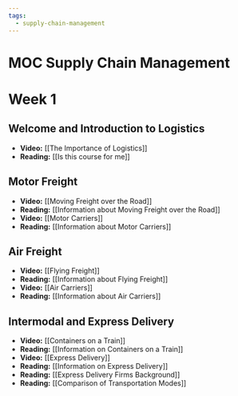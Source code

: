 ```yaml
---
tags:
  - supply-chain-management
---
```

# MOC Supply Chain Management

# Week 1
## Welcome and Introduction to Logistics
- **Video:** [[The Importance of Logistics]]
- **Reading:** [[Is this course for me]]
## Motor Freight
- **Video:** [[Moving Freight over the Road]]
- **Reading:** [[Information about Moving Freight over the Road]]
- **Video:** [[Motor Carriers]] 
- **Reading:** [[Information about Motor Carriers]]
## Air Freight
- **Video:** [[Flying Freight]]
- **Reading:** [[Information about Flying Freight]]
- **Video:** [[Air Carriers]]
- **Reading:** [[Information about Air Carriers]]
## Intermodal and Express Delivery
- **Video:** [[Containers on a Train]]
- **Reading:** [[Information on Containers on a Train]]
- **Video:** [[Express Delivery]]
- **Reading:** [[Information on Express Delivery]]
- **Reading:** [[Express Delivery Firms Background]]
- **Reading:** [[Comparison of Transportation Modes]]
